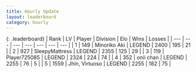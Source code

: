 ```yaml
---
title: Hourly Update
layout: leaderboard
category: hourly
---
```


{: .leaderboard}
| Rank | LV | Player | Division | Elo | Wins | Losses |
| --- | --- | --- | --- | --- | --- | --- |
| <span data-change="0">1</span> | 149 | <span title="ID: 456466">Minoriko Aki</span> | LEGEND | <span data-change="0">2400</span> | <span data-change="0">195</span> | <span data-change="0">21</span> |
| <span data-change="0">2</span> | 927 | <span title="ID: 153129">SleepyMattress</span> | LEGEND | <span data-change="5">2355</span> | <span data-change="1">125</span> | <span data-change="0">29</span> |
| <span data-change="0">3</span> | 119 | <span title="ID: 725085">Player725085</span> | LEGEND | <span data-change="0">2324</span> | <span data-change="0">224</span> | <span data-change="0">74</span> |
| <span data-change="0">4</span> | 352 | <span title="ID: 614761">onii chan</span> | LEGEND | <span data-change="0">2255</span> | <span data-change="0">76</span> | <span data-change="0">5</span> |
| <span data-change="0">5</span> | 1559 | <span title="ID: 451068">Jhin, Virtuoso</span> | LEGEND | <span data-change="0">2255</span> | <span data-change="0">182</span> | <span data-change="0">75</span> |
